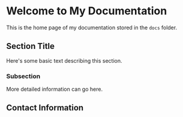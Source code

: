 
# Welcome to My Documentation

This is the home page of my documentation stored in the `docs` folder.

## Section Title

Here's some basic text describing this section.

### Subsection

More detailed information can go here.

## Contact Information

